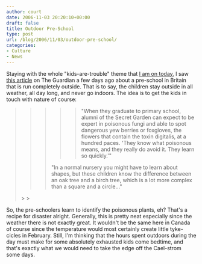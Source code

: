 ```yaml
---
author: court
date: 2006-11-03 20:20:10+00:00
draft: false
title: Outdoor Pre-School
type: post
url: /blog/2006/11/03/outdoor-pre-school/
categories:
- Culture
- News
---
```


Staying with the whole "kids-are-trouble" theme that [I am on today](http://www.vallentyne.com/blog/2006/11/03/kids-and-vending-machines/), I saw [this article](http://education.guardian.co.uk/earlyyears/story/0,,1934990,00.html?gusrc=rss&feed=1) on The Guardian a few days ago about a pre-school in Britain that is run completely outside.  That is to say, the children stay outside in all weather, all day long, and never go indoors.  The idea is to get the kids in touch with nature of course:


<blockquote>

> 
> <blockquote>

>> 
>> <blockquote>"When they graduate to primary school, alumni of the Secret Garden can expect to be expert in poisonous fungi and able to spot dangerous yew berries or foxgloves, the flowers that contain the toxin digitalis, at a hundred paces. 'They know what poisonous means, and they really do avoid it. They learn so quickly.'"
"In a normal nursery you might have to learn about shapes, but these children know the difference between an oak tree and a birch tree, which is a lot more complex than a square and a circle..."</blockquote>
>> 
>> 
</blockquote>
> 
> 
</blockquote>


So, the pre-schoolers learn to identify the poisonous plants, eh?  That's a recipe for disaster alright.  Generally, this is pretty neat especially since the weather there is not exactly great.  It wouldn't be the same here in Canada of course since the temperature would most certainly create little tyke-cicles in February.  Still, I'm thinking that the hours spent outdoors during the day must make for some absolutely exhausted kids come bedtime, and that's exactly what we would need to take the edge off the Cael-strom some days.
